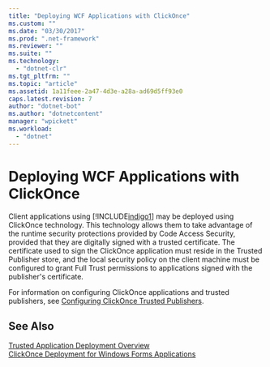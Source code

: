 ```yaml
---
title: "Deploying WCF Applications with ClickOnce"
ms.custom: ""
ms.date: "03/30/2017"
ms.prod: ".net-framework"
ms.reviewer: ""
ms.suite: ""
ms.technology: 
  - "dotnet-clr"
ms.tgt_pltfrm: ""
ms.topic: "article"
ms.assetid: 1a11feee-2a47-4d3e-a28a-ad69d5ff93e0
caps.latest.revision: 7
author: "dotnet-bot"
ms.author: "dotnetcontent"
manager: "wpickett"
ms.workload: 
  - "dotnet"
---
```

# Deploying WCF Applications with ClickOnce
Client applications using [!INCLUDE[indigo1](../../../includes/indigo1-md.md)] may be deployed using ClickOnce technology. This technology allows them to take advantage of the runtime security protections provided by Code Access Security, provided that they are digitally signed with a trusted certificate. The certificate used to sign the ClickOnce application must reside in the Trusted Publisher store, and the local security policy on the client machine must be configured to grant Full Trust permissions to applications signed with the publisher's certificate.  
  
 For information on configuring ClickOnce applications and trusted publishers, see [Configuring ClickOnce Trusted Publishers](http://go.microsoft.com/fwlink/?LinkId=94774).  
  
## See Also  
 [Trusted Application Deployment Overview](http://go.microsoft.com/fwlink/?LinkId=94775)  
 [ClickOnce Deployment for Windows Forms Applications](http://go.microsoft.com/fwlink/?LinkId=94776)
